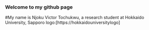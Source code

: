 ### Welcome to my github page

#My name is Njoku Victor Tochukwu, a research student  at Hokkaido University, Sapporo
logo:[https://hokkaidouniversitylogo]
